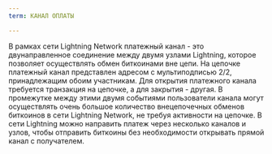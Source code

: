 ```yaml
---
term: КАНАЛ ОПЛАТЫ

---
```

В рамках сети Lightning Network платежный канал - это двунаправленное соединение между двумя узлами Lightning, которое позволяет осуществлять обмен биткоинами вне цепи. На цепочке платежный канал представлен адресом с мультиподписью 2/2, принадлежащим обоим участникам. Для открытия платежного канала требуется транзакция на цепочке, а для закрытия - другая. В промежутке между этими двумя событиями пользователи канала могут осуществлять очень большое количество внецепочечных обменов биткоинов в сети Lightning Network, не требуя активности на цепочке. В сети Lightning можно направить платеж через несколько каналов и узлов, чтобы отправить биткоины без необходимости открывать прямой канал с получателем.